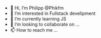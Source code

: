 - 👋 Hi, I’m Philipp @Phikfm
- 👀 I’m interested in Fullstack develipment
- 🌱 I’m currently learning JS
- 💞️ I’m looking to collaborate on ...
- 📫 How to reach me ...

<!---
Phikfm/Phikfm is a ✨ special ✨ repository because its `README.md` (this file) appears on your GitHub profile.
You can click the Preview link to take a look at your changes.
--->
